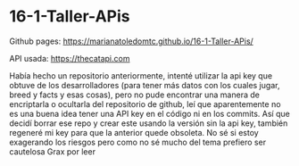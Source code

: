 # 16-1-Taller-APis

Github pages: https://marianatoledomtc.github.io/16-1-Taller-APis/

API usada: https://thecatapi.com   

Había hecho un repositorio anteriormente, intenté utilizar la api key que obtuve de los desarrolladores (para tener más datos con los cuales jugar, breed y facts y esas cosas), pero no pude encontrar una manera de encriptarla o ocultarla del repositorio de github, leí que aparentemente no es una buena idea tener una API key en el código ni en los commits. Así que decidí borrar ese repo y crear este usando la versión sin la api key, también regeneré mi key para que la anterior quede obsoleta. No sé si estoy exagerando los riesgos pero como no sé mucho del tema prefiero ser cautelosa
Grax por leer 
